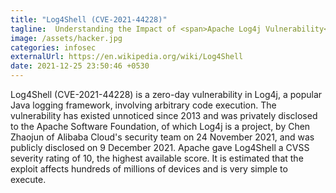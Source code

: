 ```yaml
---
title: "Log4Shell (CVE-2021-44228)"
tagline:  Understanding the Impact of <span>Apache Log4j Vulnerability<span>
image: /assets/hacker.jpg
categories: infosec
externalUrl: https://en.wikipedia.org/wiki/Log4Shell
date: 2021-12-25 23:50:46 +0530
---
```


Log4Shell (CVE-2021-44228) is a zero-day vulnerability in Log4j, a popular Java logging framework, involving arbitrary
code execution. The vulnerability has existed unnoticed since 2013 and was privately disclosed to the Apache Software
Foundation, of which Log4j is a project, by Chen Zhaojun of Alibaba Cloud's security team on 24 November 2021, and was
publicly disclosed on 9 December 2021. Apache gave Log4Shell a CVSS severity rating of 10, the highest available score.
It is estimated that the exploit affects hundreds of millions of devices and is very simple to execute.